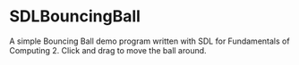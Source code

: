 # SDLBouncingBall
A simple Bouncing Ball demo program written with SDL for Fundamentals of Computing 2.  Click and drag to move the ball around.
